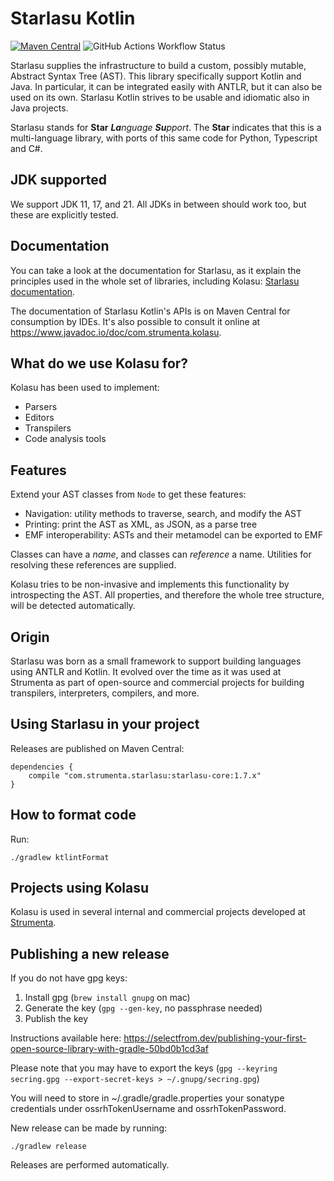 # Starlasu Kotlin

[![Maven Central](https://maven-badges.herokuapp.com/maven-central/com.strumenta.starlasy/starlasu-core/badge.svg?gav=true)](https://maven-badges.herokuapp.com/maven-central/com.strumenta.kolasu/kolasu-core?gav=true)
![GitHub Actions Workflow Status](https://img.shields.io/github/actions/workflow/status/Strumenta/starlasu-kotlin/check.yml)

Starlasu supplies the infrastructure to build a custom, possibly mutable, Abstract Syntax Tree (AST). This library
specifically support Kotlin and Java.
In particular, it can be integrated easily with ANTLR, but it can also be used on its own.
Starlasu Kotlin strives to be usable and idiomatic also in Java projects.

Starlasu stands for **Star** _**La**nguage_ _**Su**pport_.
The **Star** indicates that this is a multi-language library, with ports of this same code
for Python, Typescript and C#.

## JDK supported

We support JDK 11, 17, and 21. All JDKs in between should work too, but these are explicitly tested.

## Documentation

You can take a look at the documentation for Starlasu, as it explain the principles used in the whole set of libraries, including Kolasu: [Starlasu documentation](https://github.com/Strumenta/Starlasu/tree/main/documentation).

The documentation of Starlasu Kotlin's APIs is on Maven Central for consumption by IDEs. It's also possible to consult it online at https://www.javadoc.io/doc/com.strumenta.kolasu.

## What do we use Kolasu for?

Kolasu has been used to implement:
* Parsers
* Editors
* Transpilers
* Code analysis tools

## Features

Extend your AST classes from `Node` to get these features:
* Navigation: utility methods to traverse, search, and modify the AST
* Printing: print the AST as XML, as JSON, as a parse tree
* EMF interoperability: ASTs and their metamodel can be exported to EMF

Classes can have a *name*, and classes can *reference* a name.
Utilities for resolving these references are supplied.

Kolasu tries to be non-invasive and implements this functionality by introspecting the AST.
All properties, and therefore the whole tree structure, will be detected automatically. 

## Origin

Starlasu was born as a small framework to support building languages using ANTLR and Kotlin. It evolved over the time as 
it was used at Strumenta as part of open-source and commercial projects for building transpilers, interpreters, 
compilers, and more.

## Using Starlasu in your project

Releases are published on Maven Central: 

```
dependencies {
    compile "com.strumenta.starlasu:starlasu-core:1.7.x"
}
```

## How to format code

Run:

```
./gradlew ktlintFormat
```

## Projects using Kolasu

Kolasu is used in several internal and commercial projects developed at [Strumenta](https://strumenta.com).

## Publishing a new release

If you do not have gpg keys:

1. Install gpg (`brew install gnupg` on mac)
2. Generate the key (`gpg --gen-key`, no passphrase needed)
3. Publish the key

Instructions available here: https://selectfrom.dev/publishing-your-first-open-source-library-with-gradle-50bd0b1cd3af

Please note that you may have to export the keys (`gpg --keyring secring.gpg --export-secret-keys > ~/.gnupg/secring.gpg`)

You will need to store in ~/.gradle/gradle.properties your sonatype credentials under ossrhTokenUsername and ossrhTokenPassword.

New release can be made by running:

```
./gradlew release
```

Releases are performed automatically.